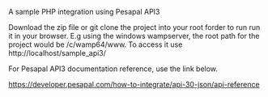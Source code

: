 A sample PHP integration using Pesapal API3

Download the zip file or git clone the project into your root forder to run run it in your browser. E.g using the windows wampserver, the root path for the project would be /c/wamp64/www. To access it use http://localhost/sample_api3/

For Pesapal API3 documentation reference, use the link below.

https://developer.pesapal.com/how-to-integrate/api-30-json/api-reference